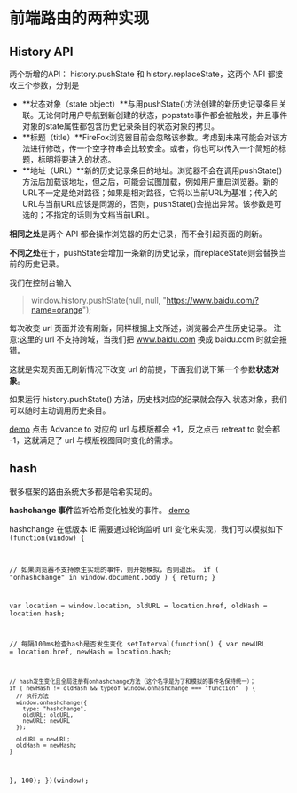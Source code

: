 # 前端路由的两种实现

## History API

两个新增的API： history.pushState 和 history.replaceState，这两个 API 都接收三个参数，分别是

- **状态对象（state object）**与用pushState()方法创建的新历史记录条目关联。无论何时用户导航到新创建的状态，popstate事件都会被触发，并且事件对象的state属性都包含历史记录条目的状态对象的拷贝。
- **标题（title）**FireFox浏览器目前会忽略该参数。考虑到未来可能会对该方法进行修改，传一个空字符串会比较安全。或者，你也可以传入一个简短的标题，标明将要进入的状态。
- **地址（URL）**新的历史记录条目的地址。浏览器不会在调用pushState()方法后加载该地址，但之后，可能会试图加载，例如用户重启浏览器。新的URL不一定是绝对路径；如果是相对路径，它将以当前URL为基准；传入的URL与当前URL应该是同源的，否则，pushState()会抛出异常。该参数是可选的；不指定的话则为文档当前URL。

**相同之处**是两个 API 都会操作浏览器的历史记录，而不会引起页面的刷新。

**不同之处**在于，pushState会增加一条新的历史记录，而replaceState则会替换当前的历史记录。

我们在控制台输入
> window.history.pushState(null, null, "https://www.baidu.com/?name=orange");


每次改变 url 页面并没有刷新，同样根据上文所述，浏览器会产生历史记录。
注意:这里的 url 不支持跨域，当我们把 www.baidu.com 换成 baidu.com 时就会报错。

这就是实现页面无刷新情况下改变 url 的前提，下面我们说下第一个参数**状态对象**。

如果运行 history.pushState() 方法，历史栈对应的纪录就会存入 状态对象，我们可以随时主动调用历史条目。

<a rel="demo" href="historyDemo.html">demo</a>
点击 Advance to 对应的 url 与模版都会 +1，反之点击 retreat to 就会都 -1，这就满足了 url 与模版视图同时变化的需求。


## hash

很多框架的路由系统大多都是哈希实现的。

**hashchange 事件**监听哈希变化触发的事件。
<a rel="demo" href="hashDemo.html">demo</a>

hashchange 在低版本 IE 需要通过轮询监听 url 变化来实现，我们可以模拟如下
<code>
(function(window) {

  // 如果浏览器不支持原生实现的事件，则开始模拟，否则退出。
  if ( "onhashchange" in window.document.body ) { return; }

  var location = window.location,
  oldURL = location.href,
  oldHash = location.hash;

  // 每隔100ms检查hash是否发生变化
  setInterval(function() {
    var newURL = location.href,
    newHash = location.hash;

    // hash发生变化且全局注册有onhashchange方法（这个名字是为了和模拟的事件名保持统一）；
    if ( newHash != oldHash && typeof window.onhashchange === "function"  ) {
      // 执行方法
      window.onhashchange({
        type: "hashchange",
        oldURL: oldURL,
        newURL: newURL
      });

      oldURL = newURL;
      oldHash = newHash;
    }
  }, 100);
})(window);
</code>

